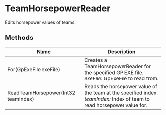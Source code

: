 # TeamHorsepowerReader

Edits horsepower values of teams.



## Methods

| Name            | Description        |
|-----------------|--------------------|
| For(GpExeFile exeFile)   |  Creates a TeamHorsepowerReader for the specified GP.EXE file.<br />*exeFile:* GpExeFile to read from.<br /> 
| ReadTeamHorsepower(Int32 teamIndex)   |  Reads the horsepower value of the team at the specified index.<br />*teamIndex:* Index of team to read horsepower value for.<br /> 


